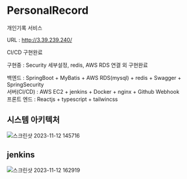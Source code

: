 # PersonalRecord

개인기록 서비스

URL : http://3.39.239.240/

CI/CD 구현완료

구현중 : Security 세부설정, redis, AWS RDS 연결 외 구현완료

백엔드 : SpringBoot + MyBatis + AWS RDS(mysql) + redis + Swagger + SpringSecurity
<br/>
서버(CI/CD) : AWS EC2 + jenkins + Docker + nginx + Github Webhook
<br/>
프론트 엔드 : Reactjs + typescript + tailwincss

## 시스템 아키텍처
![스크린샷 2023-11-12 145716](https://github.com/orthh/PersonalRecord/assets/107793363/64bc8992-44a3-47ef-bdeb-fca726b3d966)

## jenkins
![스크린샷 2023-11-12 162919](https://github.com/orthh/PersonalRecord/assets/107793363/f623a640-9e03-4760-b648-b953f416c97a)
